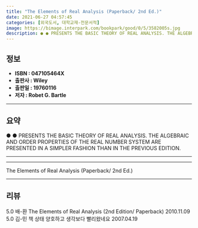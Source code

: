 ```yaml
---
title: "The Elements of Real Analysis (Paperback/ 2nd Ed.)"
date: 2021-06-27 04:57:45
categories: [외국도서, 대학교재-전문서적]
image: https://bimage.interpark.com/bookpark/good/0/5/3582005s.jpg
description: ● ● PRESENTS THE BASIC THEORY OF REAL ANALYSIS. THE ALGEBRAIC AND ORDER PROPERTIES OF THE REAL NUMBER SYSTEM ARE PRESENTED IN A SIMPLER FASHION THAN IN THE PR
---
```


## **정보**

- **ISBN : 047105464X**
- **출판사 : Wiley**
- **출판일 : 19760116**
- **저자 : Robet G. Bartle**

------



## **요약**

●  ●  PRESENTS THE BASIC THEORY OF REAL ANALYSIS. THE ALGEBRAIC AND ORDER PROPERTIES OF THE REAL NUMBER SYSTEM ARE PRESENTED IN A SIMPLER FASHION THAN IN THE PREVIOUS EDITION.

------



------


The Elements of Real Analysis (Paperback/ 2nd Ed.) 

------


## **리뷰** 

5.0 배-환 The Elements of Real Analysis (2nd Edition/ Paperback) 2010.11.09 <br/>5.0 김-민 책 상태 양호하고 생각보다 빨리왔네요 2007.04.19 <br/>
